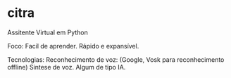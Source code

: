 # citra
 Assitente Virtual em Python

Foco: 
   Facil de aprender.
   Rápido e expansível.

Tecnologias:
   Reconhecimento de voz: (Google, Vosk para reconhecimento offline)
   Sintese de voz.
   Algum de tipo IA.